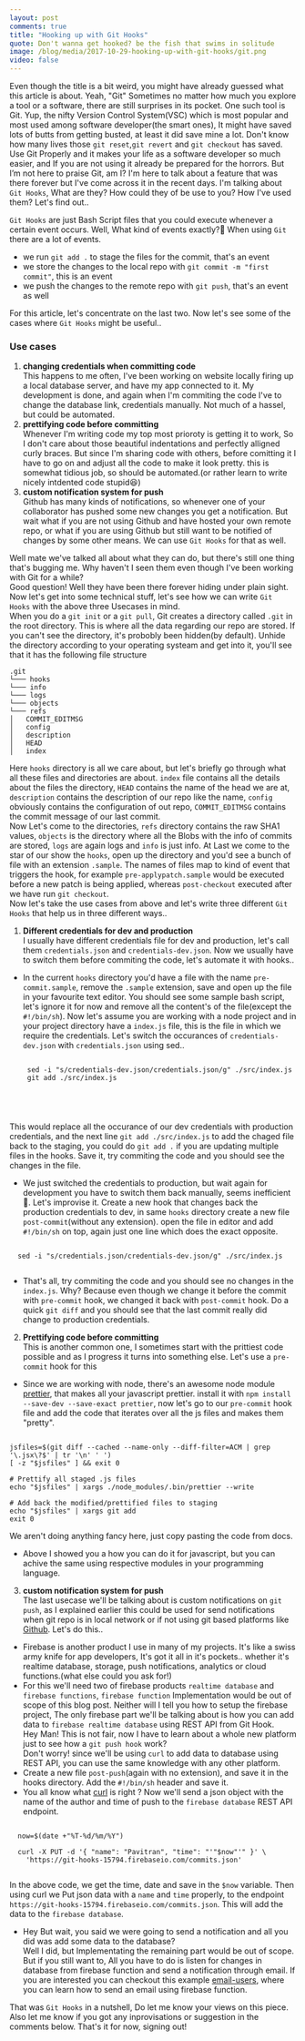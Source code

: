 ```yaml
---
layout: post
comments: true
title: "Hooking up with Git Hooks"
quote: Don't wanna get hooked? be the fish that swims in solitude
image: /blog/media/2017-10-29-hooking-up-with-git-hooks/git.png
video: false
---
```

Even though the title is a bit weird, you might have already guessed what this article is about. Yeah, "Git" Sometimes no matter how much you explore a tool or a software, there are still surprises in its pocket. One such tool is Git. Yup, the nifty Version Control System(VSC) which is most popular and most used among software developer(the smart ones), It might have saved lots of butts from getting busted, at least it did save mine a lot. Don't know how many lives those `git reset`,`git revert` and `git checkout` has saved.
Use Git Properly and it makes your life as a software developer so much easier, and If you are not using it already be prepared for the horrors. But I’m not here to praise Git, am I? I'm here to talk about a feature that was there forever but I've come across it in the recent days.
I'm talking about `Git Hooks`, What are they? How could they of be use to you? How I've used them? Let's find out..

`Git Hooks` are just Bash Script files that you could execute whenever a certain event occurs. Well, What kind of events exactly?🤔
When using `Git` there are a lot of events.    

  - we run `git add .` to stage the files for the commit, that's an event  
  - we store the changes to the local repo with `git commit -m "first commit"`, this is an event  
  - we push the changes to the remote repo with `git push`, that's an event as well

For this article, let's concentrate  on the last two. Now let's see some of the cases where `Git Hooks` might be useful..
### Use cases  
1. **changing credentials when committing code**  
 This happens to me often, I've been working on website locally firing up a local database server, and have my app connected to it. My development is done, and again when I'm commiting the code I've to change the database link, credentials manually. Not much of a hassel, but could be automated.
2. **prettifying code before committing**  
Whenever I'm writing code my top most prioroty is getting it to work, So I don't care about those beautiful indentations and perfectly alligned curly braces. But since I'm sharing code with others, before comitting it I have to go on and adjust all the code to make it look pretty. this is somewhat tidious job, so should be automated.(or rather learn to write nicely intdented code stupid😆)
3. **custom notification system for push**  
Github has many kinds of notifications, so whenever one of your collaborator has pushed some new changes you get a notification. But wait what if you are not using Github and have hosted your own remote repo, or what if you are using Github but still want to be notified of changes by some other means. We can use `Git Hooks` for that as well.

Well mate we've talked all about what  they can do, but there's still one thing that's bugging me. Why haven't I seen them even though I've been working with Git for a while?  
Good question! Well they have been there forever hiding under plain sight. Now let's get into some technical stuff, let's see how we can write `Git Hooks` with the above three Usecases in mind.  
When you do a `git init` or a `git pull`, Git creates a directory called `.git` in the root directory. This is where all the data regarding our repo are stored. If you can't see the directory, it's probobly been hidden(by default). Unhide the directory according to your operating systeam and get into it, you'll see that it has the following file structure  

```
.git
└─── hooks
└─── info
└─── logs
└─── objects
└─── refs
│   COMMIT_EDITMSG    
│   config    
│   description
│   HEAD
│   index

```  
Here `hooks` directory is all we care about, but let's briefly go through what all these files and directories are about. `index` file contains all the details about the files the directory, `HEAD` contains the name of the head we are at, `description` contains the description of our repo like the name, `config` obviously contains the configuration of out repo, `COMMIT_EDITMSG` contains the commit message of our last commit.  
Now Let's come to the directories, `refs` directory contains the raw SHA1 values, `objects` is the directory where all the Blobs with the info of commits are stored, `logs` are again logs and `info` is just info.
At Last we come to the star of our show the `hooks`, open up the directory and you'd see a bunch of file with an extension `.sample`. The names of files map to kind of event that triggers the hook, for example `pre-applypatch.sample` would be executed before a new patch is being applied, whereas `post-checkout` executed after we have run `git checkout`.  
Now let's take the use cases from above and let's write three different `Git Hooks` that help us in three different ways..    

1. **Different credentials for dev and production**  
  I usually have different credentials file for dev and production, let's call them `credentials.json` and `credentials-dev.json`. Now we usually have to switch them before commiting the code, let's automate it with hooks..  
 - In the current `hooks` directory you'd have a file with the name `pre-commit.sample`, remove the `.sample` extension, save and open up the file in your favourite text editor. You should see some sample bash script, let's ignore it for now and remove all the content's of the file(except the `#!/bin/sh`). Now let's assume you are working with a node project and in your project directory have a `index.js` file, this is the file in which we require the credentials. Let's switch the occurances of `credentials-dev.json` with `credentials.json` using sed..  
   <pre><code class="bash">
    sed -i "s/credentials-dev.json/credentials.json/g" ./src/index.js  
    git add ./src/index.js  
  </code></pre>
  This would replace all the occurance of our dev credentials with production credentials, and the next line `git add ./src/index.js` to add the chaged file back to the staging, you could do `git add .` if you are updating multiple files in the hooks. Save it, try commiting the code and you should see the changes in the file.  
 - We just switched the credentials to production, but wait again for development you have to switch them back manually, seems inefficient🤔. Let's improvise it. Create a new hook that changes back the production credentials to dev, in same `hooks` directory create a new file `post-commit`(without any extension). open the file in editor and add `#!/bin/sh` on top, again just one line which does the exact opposite.  
  <pre><code class="bash">
  sed -i "s/credentials.json/credentials-dev.json/g" ./src/index.js
  </code></pre>
 - That's all, try commiting the code and you should see no changes in the `index.js`. Why? Because even though we change it before the commit with `pre-commit` hook, we changed it back with `post-commit` hook. Do a quick `git diff` and you should see that the last commit really did change to production credentials.  

2. **Prettifying code before committing**  
This is another common one, I sometimes start with the prittiest code possible and as I progress it turns into something else. Let's use a `pre-commit` hook for this
 - Since we are working with node, there's an awesome node module [prettier](https://github.com/prettier/prettier#option-3-bash-script), that makes all your javascript prettier. install it with `npm install --save-dev --save-exact prettier`, now let's go to our `pre-commit` hook file and add the code that iterates over all the js files and makes them "pretty".  
<pre><code class="bash">
jsfiles=$(git diff --cached --name-only --diff-filter=ACM | grep '\.jsx\?$' | tr '\n' ' ')
[ -z "$jsfiles" ] && exit 0<br />
# Prettify all staged .js files
echo "$jsfiles" | xargs ./node_modules/.bin/prettier --write<br />
# Add back the modified/prettified files to staging
echo "$jsfiles" | xargs git add
exit 0
</code></pre>
We aren't doing anything fancy here, just copy pasting the code from docs.
  - Above I showed you a how you can do it for javascript, but you can achive the same using respective modules in your programming language.

3. **custom notification system for push**  
The last usecase we'll be talking about is custom notifications on `git push`, as I explained earlier this could be used for send notifications when git repo is in local network or if not using git based platforms like [Github](https://github.com/). Let's do this..
  - Firebase is another product I use in many of my projects. It's like a swiss army knife for app developers, It's got it all in it's pockets.. whether it's realtime database, storage, push notifications, analytics or cloud functions.(what else could you ask for!)
  - For this we'll need two of firebase products `realtime database` and `firebase functions`, `firebase function` Implementation would be out of scope of this blog post. Neither will I tell you how to setup the firebase project, The only firebase part we'll be talking about is how you can add data to `firebase realtime database` using REST API from Git Hook.  
  Hey Man! This is not fair, now I have to learn about a whole new platform just to see how a `git push hook` work?  
  Don't worry! since we'll be using `curl` to add data to database using REST API, you can use the same knowledge with any other platform.
  - Create a new file `post-push`(again with no extension), and save it in the hooks directory. Add the `#!/bin/sh` header and save it.
  - You all know what [curl](https://curl.haxx.se/) is right ? Now we'll send a json object with the name of the author and time of push to the `firebase database` REST API endpoint.
  <pre><code class="bash">
  now=$(date +"%T-%d/%m/%Y")<br />
  curl -X PUT -d '{ "name": "Pavitran", "time": "'"$now"'" }' \
    'https://git-hooks-15794.firebaseio.com/commits.json'
  </code></pre>
  In the above code, we get the time, date and save in the `$now` variable. Then using curl we Put json data with a `name` and `time` properly, to the endpoint `https://git-hooks-15794.firebaseio.com/commits.json`. This will add the data to the `firebase database`.
  - Hey But wait, you said we were going to send a notification and all you did was add some data to the database?  
  Well I did, but Implementating the remaining part would be out of scope. But if you still want to, All you have to do is listen for changes in database from firebase function and send a notification through email. If you are interested you can checkout this example [email-users](https://github.com/firebase/functions-samples/tree/master/quickstarts/email-users), where you can learn how to send an email using firebase function.

  That was `Git Hooks` in a nutshell, Do let me know your views on this piece. Also let me know if you got any inprovisations or suggestion in the comments below. That's it for now, signing out!
